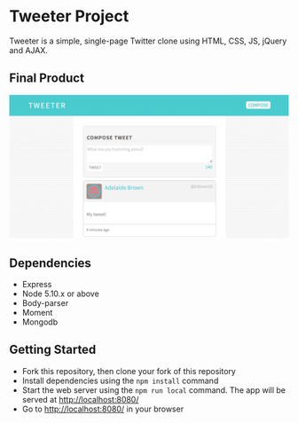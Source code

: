 # Tweeter Project

Tweeter is a simple, single-page Twitter clone using HTML, CSS, JS, jQuery and AJAX.

## Final Product 

!["Screenshot of the home page"](https://github.com/itsalysialynn/tweetr/blob/master/docs/homepage.png)

## Dependencies

-   Express
-   Node 5.10.x or above
-   Body-parser
-   Moment
-   Mongodb

## Getting Started

-  Fork this repository, then clone your fork of this repository
-  Install dependencies using the `npm install` command
-  Start the web server using the `npm run local` command. The app will be served at 
   <http://localhost:8080/>
-  Go to <http://localhost:8080/> in your browser
